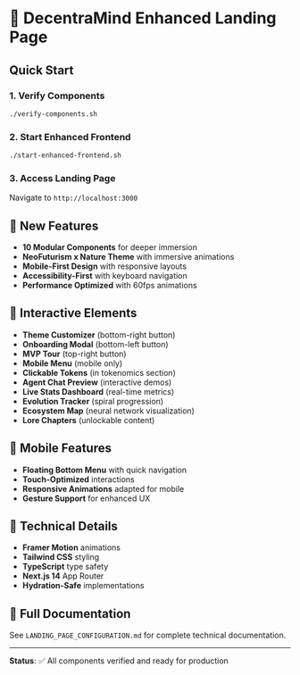# 🚀 DecentraMind Enhanced Landing Page

## Quick Start

### 1. Verify Components
```bash
./verify-components.sh
```

### 2. Start Enhanced Frontend
```bash
./start-enhanced-frontend.sh
```

### 3. Access Landing Page
Navigate to `http://localhost:3000`

## 🎯 New Features

- **10 Modular Components** for deeper immersion
- **NeoFuturism x Nature Theme** with immersive animations
- **Mobile-First Design** with responsive layouts
- **Accessibility-First** with keyboard navigation
- **Performance Optimized** with 60fps animations

## 🎨 Interactive Elements

- **Theme Customizer** (bottom-right button)
- **Onboarding Modal** (bottom-left button)  
- **MVP Tour** (top-right button)
- **Mobile Menu** (mobile only)
- **Clickable Tokens** (in tokenomics section)
- **Agent Chat Preview** (interactive demos)
- **Live Stats Dashboard** (real-time metrics)
- **Evolution Tracker** (spiral progression)
- **Ecosystem Map** (neural network visualization)
- **Lore Chapters** (unlockable content)

## 📱 Mobile Features

- **Floating Bottom Menu** with quick navigation
- **Touch-Optimized** interactions
- **Responsive Animations** adapted for mobile
- **Gesture Support** for enhanced UX

## 🔧 Technical Details

- **Framer Motion** animations
- **Tailwind CSS** styling
- **TypeScript** type safety
- **Next.js 14** App Router
- **Hydration-Safe** implementations

## 📖 Full Documentation

See `LANDING_PAGE_CONFIGURATION.md` for complete technical documentation.

---

**Status**: ✅ All components verified and ready for production
